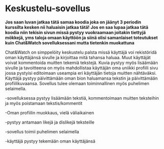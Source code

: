 # Keskustelu-sovellus

**Jos saan luvan jatkaa tätä samaa koodia joka on jäänyt 3 periodin kurssilta kesken nii haluaisin jatkaa tätä!**
**Jos en saa lupaa jatkaa tätä koodia niin tekisin sivun missä pystyy vuokraamaan joitakin tiettyjä mökkejä, yms taloja omaan käyttöön ja siinä olisi samanlaiset toteutukset kuin Chat&Watch sovelluksessani mutta tietenkin muokattuna**

Chat&Watch on simppelöity keskustelu palsta missä käyttäjä voi rekistöridä oman käyttäjänsä sivulle ja kirjoittaa mitä tahansa haluaa. Muut käyttäjät voivat kommentoida muitten tekemiä tekstejä. Kuvia pystyy myös lisäämään sivulle ja tavoitteena on myös mahdollistaa käyttäjän oma uniikki profiili sivu jossa pystyisi editoimaan useampia eri käyttäjän tietoja muitten nähtäväksi.
Käyttäjä pystyy päivittämään oman bion haluamansa tekstin ja päivittämään profiilikuvaansa.
Sovellus tulee olemaan toiminnallinen myös puhelimen selaimella.


-sovelluksessa pystyy lisäämään tekstiä, kommentoimaan muitten teksteihin ja myös poistamaan tekstis/kommentit

-Oman profiilin muokkaus, vielä väliaikainen

-pystyy antamaan likejä ja dislikejä teksteille

-sovellus toimii puhelimen selaimella

-käyttäjä pystyy tekemään oman käyttäjänsä


